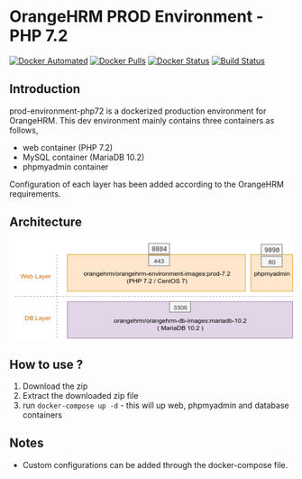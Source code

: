 # OrangeHRM PROD Environment - PHP 7.2
[![Docker Automated](https://img.shields.io/docker/automated/orangehrm/orangehrm-environment-images.svg)](https://hub.docker.com/r/orangehrm/orangehrm-environment-images/) [![Docker Pulls](https://img.shields.io/docker/pulls/orangehrm/orangehrm-environment-images.svg)](https://hub.docker.com/r/orangehrm/orangehrm-environment-images/) [![Docker Status](https://img.shields.io/docker/build/orangehrm/orangehrm-environment-images.svg)](https://hub.docker.com/r/orangehrm/orangehrm-environment-images/) [![Build Status](https://travis-ci.org/orangehrm/orangehrm-prod-environment.svg?branch=php-7.1)](https://travis-ci.org/orangehrm/orangehrm-prod-environment)

## Introduction

prod-environment-php72 is a dockerized production environment for OrangeHRM. This dev environment mainly contains three containers as follows,

- web container (PHP 7.2)
- MySQL container (MariaDB 10.2)
- phpmyadmin container

Configuration of each layer has been added according to the OrangeHRM requirements.

## Architecture
![php71 architecture](./doc-helpers/architecture.png)

## How to use ?

1. Download the zip
2. Extract the downloaded zip file 
3. run `docker-compose up -d` - this will up web, phpmyadmin and database containers


## Notes
- Custom configurations can be added through the docker-compose file. 